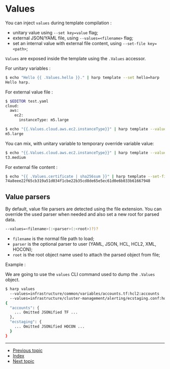 
# Values

You can inject `values` during template compilation :

* unitary value using `--set key=value` flag;
* external JSON/YAML file, using `--values=<filename>` flag;
* set an internal value with external file content, using `--set-file key=<path>`;

`Values` are exposed inside the template using the `.Values` accessor.

For unitary variables :

```sh
$ echo "Hello {{ .Values.hello }}." | harp template --set hello=harp
Hello harp.
```

For external value file :

```sh
$ $EDITOR test.yaml
cloud:
  aws:
    ec2:
      instanceType: m5.large
```

```sh
$ echo "{{.Values.cloud.aws.ec2.instanceType}}" | harp template --values test.yaml
m5.large
```

You can mix, with unitary variable to temporary override variable value:

```sh
$ echo "{{.Values.cloud.aws.ec2.instanceType}}" | harp template --values test.yaml --set cloud.aws.ec2.instanceType=t3.medium
t3.medium
```

For external file content :

```sh
$ echo "{{ .Values.certificate | sha256sum }}" | harp template --set-file certificate=ca.pem
74a8eee22f65cb319a51d034f1cbe22b35cd8de65e5ec61d0e6b033b61667948
```

## Value parsers

By default, value file parsers are detected using the file extension. You can
override the used parser when needed and also set a new root for parsed data.

```sh
--values=<filename>(:<parser>(:<root>)?)?
```

* `filename` is the normal file path to load;
* `parser` is the optional parser to user (YAML, JSON, HCL, HCL2, XML, HOCON);
* `root` is the root object name used to attach the parsed object from file;

Example :

We are going to use the `values` CLI command used to dump the `.Values` object.

```sh
$ harp values
  --values=infrastructure/common/variables/accounts.tf:hcl2:accounts
  --values=infrastructure/cluster-management/alerting/ecstaging.conf:hocon:ecstaging
{
  "accounts": {
    ... Omitted JSONified TF ...
  },
  "ecstaging": {
    ... Omitted JSONified HOCON ...
  }
}
```

---

* [Previous topic](3-variables.md)
* [Index](../)
* [Next topic](5-files.md)

